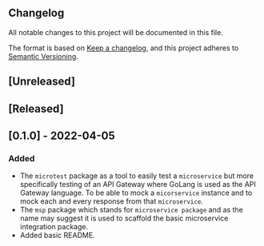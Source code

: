 ## Changelog
All notable changes to this project will be documented in this file.

The format is based on [Keep a changelog](https://keepachangelog.com/en/1.0.0/),
and this project adheres to [Semantic Versioning](https://semver.org/spec/v2.0.0.html).

## [Unreleased]

## [Released]

## [0.1.0] - 2022-04-05
### Added
- The `microtest` package as a tool to easily test a `microservice` but more
  specifically testing of an API Gateway where GoLang is used as the API Gateway
  language. To be able to mock a `micorservice` instance and to mock each and
  every response from that `microservice`.
- The `msp` package which stands for `microservice package` and as the name
  may suggest it is used to scaffold the basic microservice integration package.
- Added basic README.
